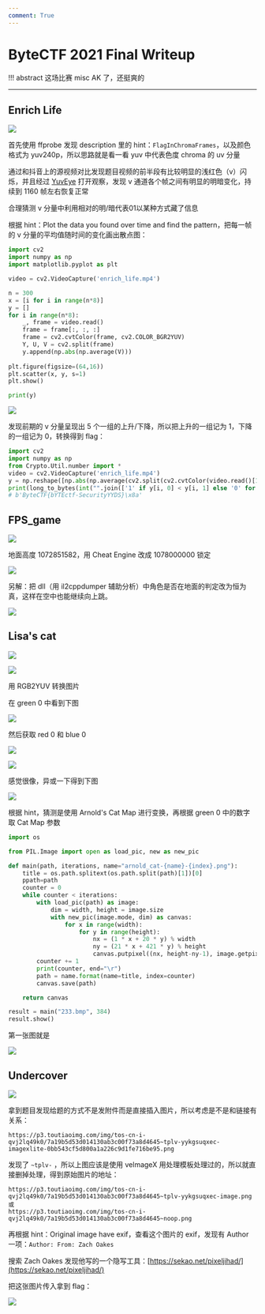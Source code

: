 ```yaml
---
comment: True
---
```


# ByteCTF 2021 Final Writeup

!!! abstract
    这场比赛 misc AK 了，还挺爽的

---

## Enrich Life
![](https://img.shields.io/badge/-MISC-informational?style=flat-square)

首先使用 ffprobe 发现 description 里的 hint：`FlagInChromaFrames`，以及颜色格式为 yuv240p，所以思路就是看一看 yuv 中代表色度 chroma 的 uv 分量

通过和抖音上的源视频对比发现题目视频的前半段有比较明显的浅红色（v）闪烁，并且经过 [YuvEye](http://www.realrace.cn/YUVEye.html) 打开观察，发现 v 通道各个帧之间有明显的明暗变化，持续到 1160 帧左右恢复正常

合理猜测 v 分量中利用相对的明/暗代表01以某种方式藏了信息

根据 hint：Plot the data you found over time and find the pattern，把每一帧的 v 分量的平均值随时间的变化画出散点图：

```python
import cv2
import numpy as np
import matplotlib.pyplot as plt

video = cv2.VideoCapture('enrich_life.mp4')

n = 300
x = [i for i in range(n*8)]
y = []
for i in range(n*8):
    _, frame = video.read()
    frame = frame[:, :, :]
    frame = cv2.cvtColor(frame, cv2.COLOR_BGR2YUV)
    Y, U, V = cv2.split(frame)
    y.append(np.abs(np.average(V)))
    
plt.figure(figsize=(64,16))
plt.scatter(x, y, s=1)
plt.show()

print(y)
```

![](/assets/images/writeups/bytectf2021_final/Untitled.png)

发现前期的 v 分量呈现出 5 个一组的上升/下降，所以把上升的一组记为 1，下降的一组记为 0，转换得到 flag：

```python
import cv2
import numpy as np
from Crypto.Util.number import *
video = cv2.VideoCapture('enrich_life.mp4')
y = np.reshape([np.abs(np.average(cv2.split(cv2.cvtColor(video.read()[1][:,:,:], cv2.COLOR_BGR2YUV))[2])) for _ in range(150*8)], (240,5))
print(long_to_bytes(int("".join(['1' if y[i, 0] < y[i, 1] else '0' for i in range(240)]), 2)))
# b'ByteCTF{bYTEctf-SecurityYYDS}\x8a'
```

## FPS_game
![](https://img.shields.io/badge/-MISC-informational?style=flat-square)

地面高度 1072851582，用 Cheat Engine 改成 1078000000 锁定

![](/assets/images/writeups/bytectf2021_final/Untitled%201.png)

另解：把 dll（用 il2cppdumper 辅助分析）中角色是否在地面的判定改为恒为真，这样在空中也能继续向上跳。

![](/assets/images/writeups/bytectf2021_final/%E5%9B%BE2.jpg)

## Lisa's cat
![](https://img.shields.io/badge/-MISC-informational?style=flat-square)

![](/assets/images/writeups/bytectf2021_final/Untitled%202.png)

用 RGB2YUV 转换图片

在 green 0 中看到下图

![](/assets/images/writeups/bytectf2021_final/Untitled%203.png)

然后获取 red 0 和 blue 0

![](/assets/images/writeups/bytectf2021_final/yuv_r.bmp)

![](/assets/images/writeups/bytectf2021_final/yuv_b.bmp)

感觉很像，异或一下得到下图

![](/assets/images/writeups/bytectf2021_final/233.bmp)

根据 hint，猜测是使用 Arnold's Cat Map 进行变换，再根据 green 0 中的数字取 Cat Map 参数

```python
import os

from PIL.Image import open as load_pic, new as new_pic

def main(path, iterations, name="arnold_cat-{name}-{index}.png"):
    title = os.path.splitext(os.path.split(path)[1])[0]
    ppath=path
    counter = 0
    while counter < iterations:
        with load_pic(path) as image:
            dim = width, height = image.size
            with new_pic(image.mode, dim) as canvas:
                for x in range(width):
                    for y in range(height):
                        nx = (1 * x + 20 * y) % width
                        ny = (21 * x + 421 * y) % height
                        canvas.putpixel((nx, height-ny-1), image.getpixel((x, height-y-1)))
        counter += 1
        print(counter, end="\r")
        path = name.format(name=title, index=counter)
        canvas.save(path)

    return canvas

result = main("233.bmp", 384)
result.show()
```

第一张图就是

![](/assets/images/writeups/bytectf2021_final/arnold_cat-233-1.png)

## Undercover
![](https://img.shields.io/badge/-MISC-informational?style=flat-square)

拿到题目发现给题的方式不是发附件而是直接插入图片，所以考虑是不是和链接有关系：

```text
https://p3.toutiaoimg.com/img/tos-cn-i-qvj2lq49k0/7a19b5d53d014130ab3c00f73a8d4645~tplv-yykgsuqxec-imagexlite-0bb543cf5d800a1a226c9d1fe716be95.png
```

发现了 `~tplv-` ，所以上图应该是使用 velmageX 用处理模板处理过的，所以就直接删掉处理，得到原始图片的地址：

```text
https://p3.toutiaoimg.com/img/tos-cn-i-qvj2lq49k0/7a19b5d53d014130ab3c00f73a8d4645~tplv-yykgsuqxec-image.png
或
https://p3.toutiaoimg.com/img/tos-cn-i-qvj2lq49k0/7a19b5d53d014130ab3c00f73a8d4645~noop.png
```

再根据 hint：Original image have exif，查看这个图片的 exif，发现有 Author 一项：`Author: From: Zach Oakes`

搜索 Zach Oakes 发现他写的一个隐写工具：[https://sekao.net/pixeljihad/](https://sekao.net/pixeljihad/)

把这张图片传入拿到 flag：

![](/assets/images/writeups/bytectf2021_final/Untitled%204.png)